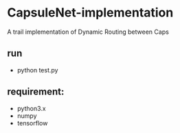 # CapsuleNet-implementation
A trail implementation of Dynamic Routing between Caps

## run  
- python test.py

## requirement:
- python3.x
- numpy
- tensorflow

